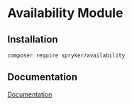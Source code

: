 # Availability Module

## Installation

```
composer require spryker/availability
```

## Documentation

[Documentation](https://spryker.github.io)
